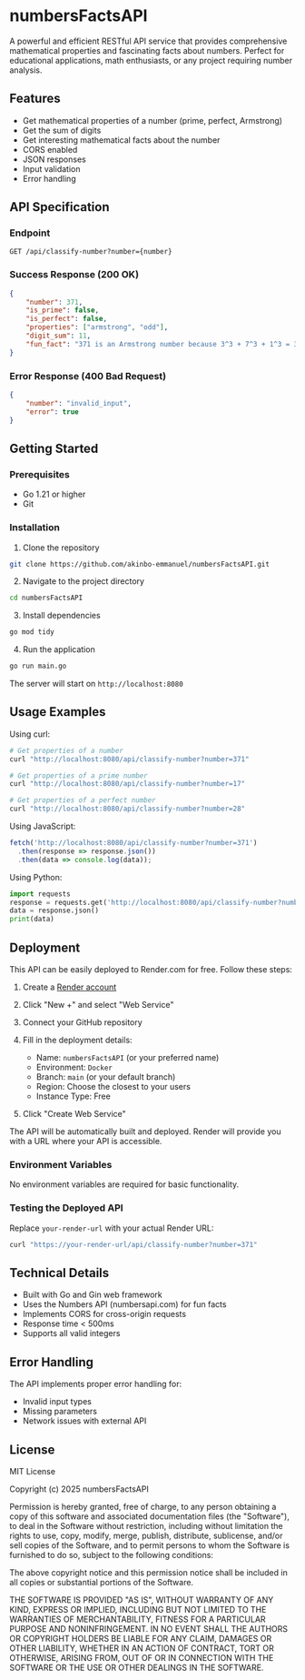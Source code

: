 # numbersFactsAPI

A powerful and efficient RESTful API service that provides comprehensive mathematical properties and fascinating facts about numbers. Perfect for educational applications, math enthusiasts, or any project requiring number analysis.

## Features

- Get mathematical properties of a number (prime, perfect, Armstrong)
- Get the sum of digits
- Get interesting mathematical facts about the number
- CORS enabled
- JSON responses
- Input validation
- Error handling

## API Specification

### Endpoint

```
GET /api/classify-number?number={number}
```

### Success Response (200 OK)

```json
{
    "number": 371,
    "is_prime": false,
    "is_perfect": false,
    "properties": ["armstrong", "odd"],
    "digit_sum": 11,
    "fun_fact": "371 is an Armstrong number because 3^3 + 7^3 + 1^3 = 371"
}
```

### Error Response (400 Bad Request)

```json
{
    "number": "invalid_input",
    "error": true
}
```

## Getting Started

### Prerequisites

- Go 1.21 or higher
- Git

### Installation

1. Clone the repository
```bash
git clone https://github.com/akinbo-emmanuel/numbersFactsAPI.git
```

2. Navigate to the project directory
```bash
cd numbersFactsAPI
```

3. Install dependencies
```bash
go mod tidy
```

4. Run the application
```bash
go run main.go
```

The server will start on `http://localhost:8080`

## Usage Examples

Using curl:
```bash
# Get properties of a number
curl "http://localhost:8080/api/classify-number?number=371"

# Get properties of a prime number
curl "http://localhost:8080/api/classify-number?number=17"

# Get properties of a perfect number
curl "http://localhost:8080/api/classify-number?number=28"
```

Using JavaScript:
```javascript
fetch('http://localhost:8080/api/classify-number?number=371')
  .then(response => response.json())
  .then(data => console.log(data));
```

Using Python:
```python
import requests
response = requests.get('http://localhost:8080/api/classify-number?number=371')
data = response.json()
print(data)
```

## Deployment

This API can be easily deployed to Render.com for free. Follow these steps:

1. Create a [Render account](https://render.com)

2. Click "New +" and select "Web Service"

3. Connect your GitHub repository

4. Fill in the deployment details:
   - Name: `numbersFactsAPI` (or your preferred name)
   - Environment: `Docker`
   - Branch: `main` (or your default branch)
   - Region: Choose the closest to your users
   - Instance Type: Free

5. Click "Create Web Service"

The API will be automatically built and deployed. Render will provide you with a URL where your API is accessible.

### Environment Variables

No environment variables are required for basic functionality.

### Testing the Deployed API

Replace `your-render-url` with your actual Render URL:

```bash
curl "https://your-render-url/api/classify-number?number=371"
```

## Technical Details

- Built with Go and Gin web framework
- Uses the Numbers API (numbersapi.com) for fun facts
- Implements CORS for cross-origin requests
- Response time < 500ms
- Supports all valid integers

## Error Handling

The API implements proper error handling for:
- Invalid input types
- Missing parameters
- Network issues with external API

## License

MIT License

Copyright (c) 2025 numbersFactsAPI

Permission is hereby granted, free of charge, to any person obtaining a copy of this software and associated documentation files (the "Software"), to deal in the Software without restriction, including without limitation the rights to use, copy, modify, merge, publish, distribute, sublicense, and/or sell copies of the Software, and to permit persons to whom the Software is furnished to do so, subject to the following conditions:

The above copyright notice and this permission notice shall be included in all copies or substantial portions of the Software.

THE SOFTWARE IS PROVIDED "AS IS", WITHOUT WARRANTY OF ANY KIND, EXPRESS OR IMPLIED, INCLUDING BUT NOT LIMITED TO THE WARRANTIES OF MERCHANTABILITY, FITNESS FOR A PARTICULAR PURPOSE AND NONINFRINGEMENT. IN NO EVENT SHALL THE AUTHORS OR COPYRIGHT HOLDERS BE LIABLE FOR ANY CLAIM, DAMAGES OR OTHER LIABILITY, WHETHER IN AN ACTION OF CONTRACT, TORT OR OTHERWISE, ARISING FROM, OUT OF OR IN CONNECTION WITH THE SOFTWARE OR THE USE OR OTHER DEALINGS IN THE SOFTWARE.
